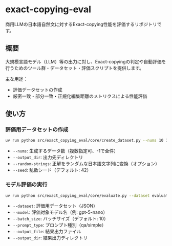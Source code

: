 
# exact-copying-eval

商用LLMの日本語自然文に対するExact-copying性能を評価するリポジトリです。

## 概要

大規模言語モデル（LLM）等の出力に対し、Exact-copyingの判定や自動評価を行うためのツール群・データセット・評価スクリプトを提供します。

主な用途：
- 評価データセットの作成
- 厳密一致・部分一致・正規化編集距離のメトリクスによる性能評価

## 使い方

### 評価用データセットの作成

```bash
uv run python src/exact_copying_eval/core/create_dataset.py --nums 10 100 --output_dir evaluation/dataset/
```
- `--nums`: 生成するデータ数（複数指定可、-1で全件）
- `--output_dir`: 出力先ディレクトリ
- `--random-strings`: 正解をランダムな日本語文字列に変換（オプション）
- `--seed`: 乱数シード（デフォルト: 42）

### モデル評価の実行

```bash
uv run python src/exact_copying_eval/core/evaluate.py --dataset evaluation/dataset/evaluation_dataset_100.json --model gpt-5-nano --prompt_type qa --output_file evaluation/result/result_gpt-5-nano_evaluation_dataset_100_qa.json
```
- `--dataset`: 評価用データセット（JSON）
- `--model`: 評価対象モデル名（例: gpt-5-nano）
- `--batch_size`: バッチサイズ（デフォルト: 10）
- `--prompt_type`: プロンプト種別（qa/simple）
- `--output_file`: 結果出力ファイル
- `--output_dir`: 結果出力ディレクトリ